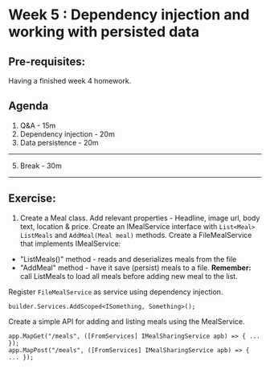 # Week 5 : Dependency injection and working with persisted data

## Pre-requisites:
Having a finished week 4 homework.

## Agenda

1. Q&A - 15m
2. Dependency injection - 20m
4. Data persistence - 20m

---

5. Break - 30m

---



## Exercise:

1. Create a Meal class. Add relevant properties - Headline, image url, body text, location & price.
Create an IMealService interface with `List<Meal> ListMeals` and `AddMeal(Meal meal)` methods.
Create a FileMealService that implements IMealService: 
  * "ListMeals()" method - reads and deserializes meals from the file
  * "AddMeal" method - have it save (persist) meals to a file. **Remember:** call ListMeals to load all meals before adding new meal to the list.

Register `FileMealService` as service using dependency injection.
```
builder.Services.AddScoped<ISomething, Something>();
```
Create a simple API for adding and listing meals using the MealService.
```
app.MapGet("/meals", ([FromServices] IMealSharingService apb) => { ... });
app.MapPost("/meals", ([FromServices] IMealSharingService apb) => { ... });
```
